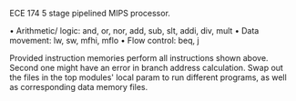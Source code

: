 ECE 174 5 stage pipelined MIPS processor.

•	Arithmetic/ logic: and, or, nor, add, sub, slt, addi, div, mult
•	Data movement: lw, sw, mfhi, mflo
•	Flow control: beq, j

Provided instruction memories perform all instructions shown above. Second one might have an error in branch address calculation.
Swap out the files in the top modules' local param to run different programs, as well as corresponding data memory files.
